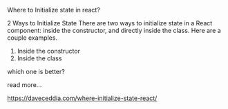 Where to Initialize state in react?

2 Ways to Initialize State
There are two ways to initialize state in a React component: inside the constructor, and directly inside the class. Here are a couple examples.

1. Inside the constructor 
2. Inside the class

which one is better?

read more...

https://daveceddia.com/where-initialize-state-react/